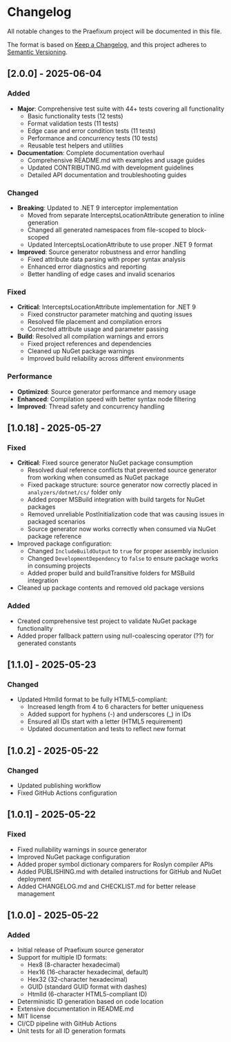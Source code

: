 # Changelog

All notable changes to the Praefixum project will be documented in this file.

The format is based on [Keep a Changelog](https://keepachangelog.com/en/1.0.0/),
and this project adheres to [Semantic Versioning](https://semver.org/spec/v2.0.0.html).

## [2.0.0] - 2025-06-04

### Added

- **Major**: Comprehensive test suite with 44+ tests covering all functionality
  - Basic functionality tests (12 tests)
  - Format validation tests (11 tests)
  - Edge case and error condition tests (11 tests)
  - Performance and concurrency tests (10 tests)
  - Reusable test helpers and utilities
- **Documentation**: Complete documentation overhaul
  - Comprehensive README.md with examples and usage guides
  - Updated CONTRIBUTING.md with development guidelines
  - Detailed API documentation and troubleshooting guides

### Changed

- **Breaking**: Updated to .NET 9 interceptor implementation
  - Moved from separate InterceptsLocationAttribute generation to inline generation
  - Changed all generated namespaces from file-scoped to block-scoped
  - Updated InterceptsLocationAttribute to use proper .NET 9 format
- **Improved**: Source generator robustness and error handling
  - Fixed attribute data parsing with proper syntax analysis
  - Enhanced error diagnostics and reporting
  - Better handling of edge cases and invalid scenarios

### Fixed

- **Critical**: InterceptsLocationAttribute implementation for .NET 9
  - Fixed constructor parameter matching and quoting issues
  - Resolved file placement and compilation errors
  - Corrected attribute usage and parameter passing
- **Build**: Resolved all compilation warnings and errors
  - Fixed project references and dependencies
  - Cleaned up NuGet package warnings
  - Improved build reliability across different environments

### Performance

- **Optimized**: Source generator performance and memory usage
- **Enhanced**: Compilation speed with better syntax node filtering
- **Improved**: Thread safety and concurrency handling

## [1.0.18] - 2025-05-27

### Fixed

- **Critical**: Fixed source generator NuGet package consumption
  - Resolved dual reference conflicts that prevented source generator from working when consumed as NuGet package
  - Fixed package structure: source generator now correctly placed in `analyzers/dotnet/cs/` folder only
  - Added proper MSBuild integration with build targets for NuGet packages
  - Removed unreliable PostInitialization code that was causing issues in packaged scenarios
  - Source generator now works correctly when consumed via NuGet package reference
- Improved package configuration:
  - Changed `IncludeBuildOutput` to `true` for proper assembly inclusion
  - Changed `DevelopmentDependency` to `false` to ensure package works in consuming projects
  - Added proper build and buildTransitive folders for MSBuild integration
- Cleaned up package contents and removed old package versions

### Added

- Created comprehensive test project to validate NuGet package functionality
- Added proper fallback pattern using null-coalescing operator (??) for generated constants

## [1.1.0] - 2025-05-23

### Changed

- Updated HtmlId format to be fully HTML5-compliant:
  - Increased length from 4 to 6 characters for better uniqueness
  - Added support for hyphens (-) and underscores (_) in IDs
  - Ensured all IDs start with a letter (HTML5 requirement)
  - Updated documentation and tests to reflect new format

## [1.0.2] - 2025-05-22

### Changed
- Updated publishing workflow
- Fixed GitHub Actions configuration

## [1.0.1] - 2025-05-22

### Fixed
- Fixed nullability warnings in source generator
- Improved NuGet package configuration
- Added proper symbol dictionary comparers for Roslyn compiler APIs
- Added PUBLISHING.md with detailed instructions for GitHub and NuGet deployment
- Added CHANGELOG.md and CHECKLIST.md for better release management

## [1.0.0] - 2025-05-22

### Added
- Initial release of Praefixum source generator
- Support for multiple ID formats:
  - Hex8 (8-character hexadecimal)
  - Hex16 (16-character hexadecimal, default)
  - Hex32 (32-character hexadecimal)
  - GUID (standard GUID format with dashes)
  - HtmlId (6-character HTML5-compliant ID)
- Deterministic ID generation based on code location
- Extensive documentation in README.md
- MIT license
- CI/CD pipeline with GitHub Actions
- Unit tests for all ID generation formats
